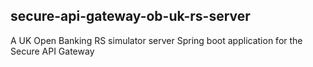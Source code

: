 ## secure-api-gateway-ob-uk-rs-server

A UK Open Banking RS simulator server Spring boot application for the Secure API Gateway
